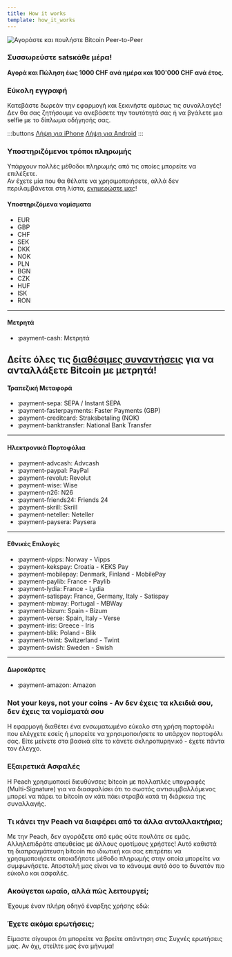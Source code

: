 ```yaml
---
title: How it works
template: how_it_works
---
```

<!--[teaser]-->
![Αγοράστε και πουλήστε Bitcoin Peer-to-Peer](/img/how-it-works/buy-and-sell-bitcoin-peer-to-peer.png)

### Συσσωρεύστε sats<span>κάθε μέρα</span>!

**Αγορά και Πώληση έως 1000 CHF ανά ημέρα και 100'000 CHF ανά έτος.**

<!--[easy_registration]-->
### Εύκολη εγγραφή

Κατεβάστε δωρεάν την εφαρμογή και ξεκινήστε αμέσως τις συναλλαγές! Δεν θα σας ζητήσουμε να ανεβάσετε την ταυτότητά σας ή να βγάλετε μια selfie με το δίπλωμα οδήγησής σας.

:::buttons
[Λήψη για iPhone]($iosUrl$)
[Λήψη για Android]($androidUrl$)
:::

<!--[payment_methods]-->
### Υποστηριζόμενοι τρόποι πληρωμής

Υπάρχουν πολλές μέθοδοι πληρωμής από τις οποίες μπορείτε να επιλέξετε.<br>
Αν έχετε μία που θα θέλατε να χρησιμοποιήσετε, αλλά δεν περιλαμβάνεται στη λίστα, [ενημερώστε μας](mailto:$contactEmail$?subject=Payment%20method)!

#### Υποστηριζόμενα νομίσματα

- EUR
- GBP
- CHF
- SEK
- DKK
- NOK
- PLN
- BGN
- CZK
- HUF
- ISK
- RON

---

#### Μετρητά

- :payment-cash: Μετρητά

Δείτε όλες τις [διαθέσιμες συναντήσεις](/gr/for-meetups/) για να ανταλλάξετε Bitcoin με μετρητά!
---

#### Τραπεζική Μεταφορά

- :payment-sepa: SEPA / Instant SEPA
- :payment-fasterpayments: Faster Payments (GBP)
- :payment-creditcard: Straksbetaling (NOK)
- :payment-banktransfer: National Bank Transfer

---

#### Ηλεκτρονικά Πορτοφόλια

- :payment-advcash: Advcash
- :payment-paypal: PayPal
- :payment-revolut: Revolut
- :payment-wise: Wise
- :payment-n26: N26
- :payment-friends24: Friends 24
- :payment-skrill: Skrill
- :payment-neteller: Neteller
- :payment-paysera: Paysera

---

#### Εθνικές Επιλογές

- :payment-vipps: Norway - Vipps
- :payment-kekspay: Croatia - KEKS Pay
- :payment-mobilepay: Denmark, Finland - MobilePay
- :payment-paylib: France - Paylib
- :payment-lydia: France - Lydia
- :payment-satispay: France, Germany, Italy - Satispay
- :payment-mbway: Portugal - MBWay
- :payment-bizum: Spain - Bizum
- :payment-verse: Spain, Italy - Verse
- :payment-iris: Greece - Iris
- :payment-blik: Poland - Blik
- :payment-twint: Switzerland - Twint
- :payment-swish: Sweden - Swish

---

#### Δωροκάρτες

- :payment-amazon: Amazon

<!--[self_custody]-->
### Not your keys, not your coins - Αν δεν έχεις τα κλειδιά σου, δεν έχεις τα νομίσματά σου

Η εφαρμογή διαθέτει ένα ενσωματωμένο εύκολο στη χρήση πορτοφόλι που ελέγχετε εσείς ή μπορείτε να χρησιμοποιήσετε το υπάρχον πορτοφόλι σας. Είτε μείνετε στα βασικά είτε το κάνετε σκληροπυρηνικό - έχετε πάντα τον έλεγχο.

<!--[security]-->
### Εξαιρετικά Ασφαλές

Η Peach χρησιμοποιεί διευθύνσεις bitcoin με πολλαπλές υπογραφές (Multi-Signature) για να διασφαλίσει ότι το σωστός αντισυμβαλλόμενος  μπορεί να πάρει τα bitcoin αν κάτι πάει στραβά κατά τη διάρκεια της συναλλαγής.

<!--[difference]-->
### Τι κάνει την Peach να διαφέρει από τα άλλα ανταλλακτήρια;

Με την Peach, δεν αγοράζετε από εμάς ούτε πουλάτε σε εμάς.
Αλληλεπιδράτε απευθείας με άλλους ομοτίμους χρήστες!
Αυτό καθιστά τη διαπραγμάτευση bitcoin πιο ιδιωτική και σας επιτρέπει να χρησιμοποιήσετε οποιαδήποτε μέθοδο πληρωμής στην οποία μπορείτε να συμφωνήσετε.
Αποστολή μας είναι να το κάνουμε αυτό όσο το δυνατόν πιο εύκολο και ασφαλές.  

<!--[sounds_cool]-->
### Ακούγεται ωραίο, αλλά πώς λειτουργεί;

Έχουμε έναν πλήρη οδηγό έναρξης χρήσης εδώ:

<!--[questions]-->
### Έχετε ακόμα ερωτήσεις;

Είμαστε σίγουροι ότι μπορείτε να βρείτε απάντηση στις Συχνές ερωτήσεις μας.
Αν όχι, στείλτε μας ένα μήνυμα!
